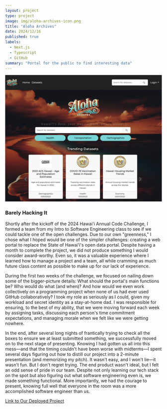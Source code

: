 ```yaml
---
layout: project
type: project
image: img/aloha-archives-icon.png
title: "Aloha Archives"
date: 2024/12/16
published: true
labels:
  - Next.js
  - Typescript
  - GitHub
summary: "Portal for the public to find interesting data"
---
```

<img class="img-fluid" src="../img/aloha_archives.png">

### Barely Hacking It
Shortly after the kickoff of the 2024 Hawai'i Annual Code Challenge, I formed a team from my Intro to Software Engineering class to see if we could tackle one of the open challenges. Due to our own "greenness," I chose what I hoped would be one of the simpler challenges: creating a web portal to replace the State of Hawai'i's open data portal. Despite having a month to complete the project, we did not produce something I would consider award-worthy. Even so, it was a valuable experience where I learned how to manage a project and a team, all while cramming as much future class content as possible to make up for our lack of experience.

During the first two weeks of the challenge, we focused on nailing down some of the bigger-picture details: What should the portal's main functions be? Who would do what (and when)? And how would we even work collectively on a programming project when none of us had ever used GitHub collaboratively? I took my role as seriously as I could, given my workload and secret identity as a stay-at-home dad. I was responsible for ensuring, to the best of my ability, that we were moving forward each week by assigning tasks, discussing each person's time commitment expectations, and managing morale when we felt like we were getting nowhere.

In the end, after several long nights of frantically trying to check all the boxes to ensure we at least submitted something, we successfully moved on to the next stage of presenting. Knowing I had gotten us all into this mess—and that the timing couldn't have been worse with midterms—I spent several days figuring out how to distill our project into a 2-minute presentation (and memorizing my pitch). It wasn't easy, and I won't lie—it wasn't fun. But I don't regret trying. The end product wasn't ideal, but I felt an odd sense of pride in our team. Despite not only learning our tech stack on the spot but also figuring out what software engineering even is, we made something functional. More importantly, we had the courage to present, knowing full well that everyone in the room was a more accomplished software engineer than us.

[Link to Our Deployed Project](http://aloha-archives.vercel.app)
